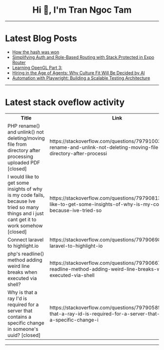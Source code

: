<h1 align="center">Hi 👋, I'm Tran Ngoc Tam</h1>

---

# Latest Blog Posts 
<!-- BLOG-POST-LIST:START -->
- [How the hash was won](https://dev.to/luc4587/how-the-hash-was-won-3elb)
- [Simplifying Auth and Role-Based Routing with Stack.Protected in Expo Router](https://dev.to/aaronksaunders/simplifying-auth-and-role-based-routing-with-stackprotected-in-expo-router-592m)
- [Learning OpenGL Part 3:](https://dev.to/noticeablesmeh/opengl-part-3-4f05)
- [Hiring in the Age of Agents: Why Culture Fit Will Be Decided by AI](https://dev.to/dassh_ai_d7d1d9701f089432/hiring-in-the-age-of-agents-why-culture-fit-will-be-decided-by-ai-n4k)
- [Automation with Playwright: Building a Scalable Testing Architecture](https://dev.to/gustavomeilus/automation-with-playwright-building-a-scalable-testing-architecture-4cbo)
<!-- BLOG-POST-LIST:END -->

---

# Latest stack oveflow activity
<table>
  <tr><th>Title</th><th>Link</th></tr>
  <!-- STACKOVERFLOW:START --><tr><td>PHP rename&lpar;&rpar; and unlink&lpar;&rpar; not deleting/moving file from directory after processing uploaded PDF [closed]</td><td>https://stackoverflow.com/questions/79791003/php-rename-and-unlink-not-deleting-moving-file-from-directory-after-processi</td></tr><tr><td>I would like to get some insights of why is my code fails, because Ive tried so many things and i just cant get it to work somehow [closed]</td><td>https://stackoverflow.com/questions/79790813/i-would-like-to-get-some-insights-of-why-is-my-code-fails-because-ive-tried-so</td></tr><tr><td>Connect laravel to highlight.io</td><td>https://stackoverflow.com/questions/79790698/connect-laravel-to-highlight-io</td></tr><tr><td>php&#39;s readline&lpar;&rpar; method adding weird line breaks when executed via shell?</td><td>https://stackoverflow.com/questions/79790667/phps-readline-method-adding-weird-line-breaks-when-executed-via-shell</td></tr><tr><td>Why is that a ray I&#39;d is required for a server that contains a specific change in someone&#39;s uuid? [closed]</td><td>https://stackoverflow.com/questions/79790585/why-is-that-a-ray-id-is-required-for-a-server-that-contains-a-specific-change-i</td></tr><!-- STACKOVERFLOW:END -->
</table>

---


